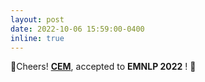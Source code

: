 ```yaml
---
layout: post
date: 2022-10-06 15:59:00-0400
inline: true
---
```


🥳Cheers! <strong>[CEM](https://dedekinds.github.io/)</strong>,
 accepted to <b>EMNLP 2022</b> ! 🚀
